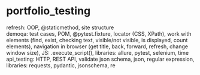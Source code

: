 # portfolio_testing

refresh: OOP, @staticmethod, site structure  
demoqa: test cases, POM, @pytest.fixture, locator (CSS, XPath), work with elements (find, exist, checking text, visible/not visible, is displayed, count elements), navigation in browser (get title, back, forward, refresh, change window size), JS: .execute_script(), libraries: allure, pytest, selenium, time  
api_testing: HTTP, REST API, validate json schema, json, regular expression, libraries: requests, pydantic, jsonschema, re  
